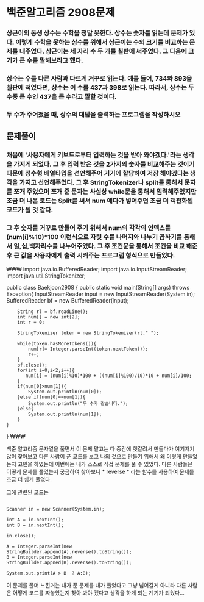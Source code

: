 # 백준알고리즘 2908문제 
### 상근이의 동생 상수는 수학을 정말 못한다. 상수는 숫자를 읽는데 문제가 있다. 이렇게 수학을 못하는 상수를 위해서 상근이는 수의 크기를 비교하는 문제를 내주었다. 상근이는 세 자리 수 두 개를 칠판에 써주었다. 그 다음에 크기가 큰 수를 말해보라고 했다.

### 상수는 수를 다른 사람과 다르게 거꾸로 읽는다. 예를 들어, 734와 893을 칠판에 적었다면, 상수는 이 수를 437과 398로 읽는다. 따라서, 상수는 두 수중 큰 수인 437을 큰 수라고 말할 것이다.

### 두 수가 주어졌을 때, 상수의 대답을 출력하는 프로그램을 작성하시오

## 문제풀이 
### 처음에 '사용자에게 키보드로부터 입력하는 것을 받아 와야겠다.'라는 생각을 가지게 되었다. 그 후 입력 받은 것을 2가지의 숫자를 비교해주는 것이기 때문에 정수형 배열타입을 선언해주어 거기에 할당하여 저장 해야겠다는 생각을 가지고 선언해주었다. 그 후 StringTokenizer나 split를 통해서 문자를 쪼개 주었으며 쪼개 준 문자는 사실상 while문을 통해서 입력해주었지만 조금 더 나은 코드는 Split를 써서 num 에다가 넣어주면 조금 더 객관화된 코드가 될 것 같다. 

### 그 후  숫자를 거꾸로 만들어 주기 위해서 num의 각각의 인덱스를 (num[i]%10)*100 이런식으로 자릿 수를 나머지와 나누기 곱하기를 통해서 일,십,백자리수를 나누어주었다. 그 후 조건문을 통해서 조건을 비교 해준 후 큰 값을 사용자에게 출력 시켜주는 프로그램 형식으로 만들었다. 

₩₩₩
import java.io.BufferedReader;
import java.io.InputStreamReader;
import java.util.StringTokenizer;

public class Baekjoon2908 {
    public static void main(String[] args) throws Exception{
        InputStreamReader input = new InputStreamReader(System.in);
        BufferedReader bf = new BufferedReader(input);

        String rl = bf.readLine();
        int num[] = new int[2];
        int r = 0;
        
        StringTokenizer token = new StringTokenizer(rl," ");
        
        while(token.hasMoreTokens()){
            num[r]= Integer.parseInt(token.nextToken());
            r++;
        }
        bf.close();
        for(int i=0;i<2;i++){
           num[i] = (num[i]%10)*100 + ((num[i]%100)/10)*10 + num[i]/100;
        }
        if(num[0]>num[1]){
            System.out.println(num[0]);
        }else if(num[0]==num[1]){
            System.out.println("두 수가 같습니다.");
        }else{
            System.out.println(num[1]);
        }
    }
}
₩₩₩

백준 알고리즘 문자열을 풀면서 이 문제 말고는 다 중간에 헷갈려서 만들다가 여기저기 많이 찾아보고 다른 사람이 푼 코드를 보고 나의 것으로 만들기 위해서 왜 이렇게 만들었는지 고민을 하였는데 이번에는 내가 스스로 직접 문제를 풀 수 있었다. 다른 사람들은 어떻게 문제를 풀었는지 궁금하여 찾아보니 * reverse * 라는 함수를 사용하여 문제를 조금 더 쉽게 풀었다. 

그에 관련된 코드는 

<pre><code>
Scanner in = new Scanner(System.in);

int A = in.nextInt();
int B = in.nextInt();

in.close();

A = Integer.parseInt(new StringBuilder.append(A).reverse().toString());
B = Integer.parseInt(new StringBuilder.appned(B).reverse().toString());

System.out.print(A > B  ? A:B);
</code></pre>


이 문제를 풀며 느낀거는 내가 푼 문제를 내가 풀었다고 그냥 넘어갈게 아니라 다른 사람은 어떻게 코드를 짜놓았는지 찾아 봐야 겠다고 생각을 하게 되는 계기가 되었다...